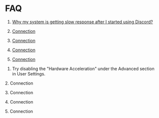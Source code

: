 # FAQ

1. [ Why my system is getting slow response after I started using Discord?  ](#connection)

2. [ Connection ](#connection1)

3. [ Connection ](#connection2)

4. [ Connection ](#connection3)

5. [ Connection ](#connection4)











<a name="connection"></a>
1. Try disabling the "Hardware Acceleration" under the Advanced section in User Settings.

<a name="connection1"></a>
2. Connection

<a name="connection2"></a>
3. Connection

<a name="connection3"></a>
4. Connection

<a name="connection4"></a>
 5. Connection